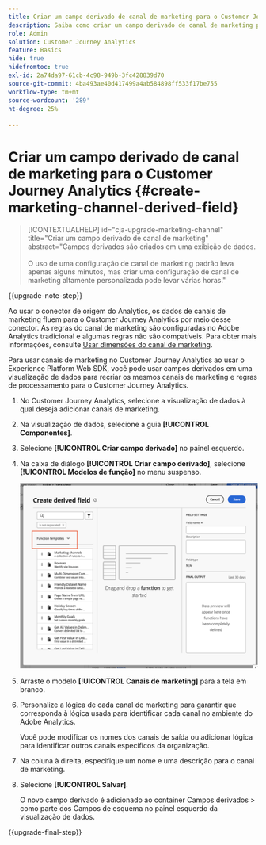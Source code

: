 ```yaml
---
title: Criar um campo derivado de canal de marketing para o Customer Journey Analytics
description: Saiba como criar um campo derivado de canal de marketing para o Customer Journey Analytics
role: Admin
solution: Customer Journey Analytics
feature: Basics
hide: true
hidefromtoc: true
exl-id: 2a74da97-61cb-4c98-949b-3fc428839d70
source-git-commit: 4ba493ae40d417499a4ab584898ff533f17be755
workflow-type: tm+mt
source-wordcount: '289'
ht-degree: 25%

---
```


# Criar um campo derivado de canal de marketing para o Customer Journey Analytics {#create-marketing-channel-derived-field}

<!-- markdownlint-disable MD034 -->

>[!CONTEXTUALHELP]
>id="cja-upgrade-marketing-channel"
>title="Criar um campo derivado de canal de marketing"
>abstract="Campos derivados são criados em uma exibição de dados.<br><br>O uso de uma configuração de canal de marketing padrão leva apenas alguns minutos, mas criar uma configuração de canal de marketing altamente personalizada pode levar várias horas."

<!-- markdownlint-enable MD034 -->

{{upgrade-note-step}}

Ao usar o conector de origem do Analytics, os dados de canais de marketing fluem para o Customer Journey Analytics por meio desse conector. As regras do canal de marketing são configuradas no Adobe Analytics tradicional e algumas regras não são compatíveis. Para obter mais informações, consulte [Usar dimensões do canal de marketing](/help/use-cases/aa-data/marketing-channels.md).

Para usar canais de marketing no Customer Journey Analytics ao usar o Experience Platform Web SDK, você pode usar campos derivados em uma visualização de dados para recriar os mesmos canais de marketing e regras de processamento para o Customer Journey Analytics.

1. No Customer Journey Analytics, selecione a visualização de dados à qual deseja adicionar canais de marketing.

1. Na visualização de dados, selecione a guia **[!UICONTROL Componentes]**.

1. Selecione **[!UICONTROL Criar campo derivado]** no painel esquerdo.

1. Na caixa de diálogo **[!UICONTROL Criar campo derivado]**, selecione **[!UICONTROL Modelos de função]** no menu suspenso.

   ![Criar modelos de função de campo derivados](assets/derived-field-create.png)

1. Arraste o modelo **[!UICONTROL Canais de marketing]** para a tela em branco.

1. Personalize a lógica de cada canal de marketing para garantir que corresponda à lógica usada para identificar cada canal no ambiente do Adobe Analytics.

   Você pode modificar os nomes dos canais de saída ou adicionar lógica para identificar outros canais específicos da organização.

1. Na coluna à direita, especifique um nome e uma descrição para o canal de marketing.

1. Selecione **[!UICONTROL Salvar]**.

   O novo campo derivado é adicionado ao container Campos derivados > como parte dos Campos de esquema no painel esquerdo da visualização de dados.

{{upgrade-final-step}}
